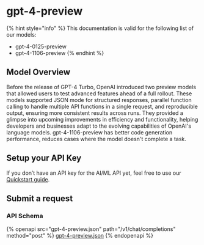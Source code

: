 # gpt-4-preview

{% hint style="info" %}
This documentation is valid for the following list of our models:

* gpt-4-0125-preview
* gpt-4-1106-preview
{% endhint %}

## Model Overview

Before the release of GPT-4 Turbo, OpenAI introduced two preview models that allowed users to test advanced features ahead of a full rollout. These models supported JSON mode for structured responses, parallel function calling to handle multiple API functions in a single request, and reproducible output, ensuring more consistent results across runs. They provided a glimpse into upcoming improvements in efficiency and functionality, helping developers and businesses adapt to the evolving capabilities of OpenAI's language models. gpt-4-1106-preview has better code generation performance, reduces cases where the model doesn't complete a task.

## Setup your API Key

If you don’t have an API key for the AI/ML API yet, feel free to use our [Quickstart guide](https://docs.aimlapi.com/quickstart/setting-up).

## Submit a request

### API Schema

{% openapi src="gpt-4-preview.json" path="/v1/chat/completions" method="post" %}
[gpt-4-preview.json](gpt-4-preview.json)
{% endopenapi %}
